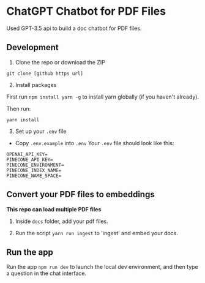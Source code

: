 # ChatGPT Chatbot for PDF Files

Used GPT-3.5 api to build a doc chatbot for PDF files.

## Development

1. Clone the repo or download the ZIP

```
git clone [github https url]
```

2. Install packages

First run `npm install yarn -g` to install yarn globally (if you haven't already).

Then run:

```
yarn install
```

3. Set up your `.env` file

- Copy `.env.example` into `.env`
  Your `.env` file should look like this:

```
OPENAI_API_KEY=
PINECONE_API_KEY=
PINECONE_ENVIRONMENT=
PINECONE_INDEX_NAME=
PINECONE_NAME_SPACE=
```

## Convert your PDF files to embeddings

**This repo can load multiple PDF files**

1. Inside `docs` folder, add your pdf files.

2. Run the script `yarn run ingest` to 'ingest' and embed your docs.

## Run the app

Run the app `npm run dev` to launch the local dev environment, and then type a question in the chat interface.
